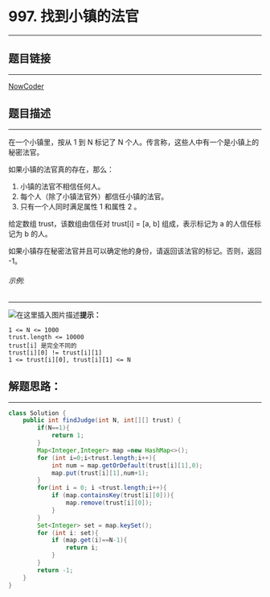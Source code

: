 
# 997. 找到小镇的法官
---
## 题目链接
---
<a href="https://leetcode-cn.com/problems/find-the-town-judge/">NowCoder</a>

## 题目描述
---


在一个小镇里，按从 1 到 N 标记了 N 个人。传言称，这些人中有一个是小镇上的秘密法官。

如果小镇的法官真的存在，那么：

1.    小镇的法官不相信任何人。
  2.  每个人（除了小镇法官外）都信任小镇的法官。
   3. 只有一个人同时满足属性 1 和属性 2 。

给定数组 trust，该数组由信任对 trust[i] = [a, b] 组成，表示标记为 a 的人信任标记为 b 的人。

如果小镇存在秘密法官并且可以确定他的身份，请返回该法官的标记。否则，返回 -1。

###### 示例:
---
![在这里插入图片描述](https://img-blog.csdnimg.cn/20200331224014896.png?x-oss-process=image/watermark,type_ZmFuZ3poZW5naGVpdGk,shadow_10,text_aHR0cHM6Ly9ibG9nLmNzZG4ubmV0L3dlaXhpbl80NDg0MDU3Mg==,size_16,color_FFFFFF,t_70)**提示：**

    1 <= N <= 1000
    trust.length <= 10000
    trust[i] 是完全不同的
    trust[i][0] != trust[i][1]
    1 <= trust[i][0], trust[i][1] <= N


## 解题思路：
---

```java
class Solution {
    public int findJudge(int N, int[][] trust) {
        if(N==1){
            return 1;
        }
        Map<Integer,Integer> map =new HashMap<>();
        for (int i=0;i<trust.length;i++){
            int num = map.getOrDefault(trust[i][1],0);
            map.put(trust[i][1],num+1);
        }
        for(int i = 0; i <trust.length;i++){
            if (map.containsKey(trust[i][0])){
                map.remove(trust[i][0]);
            }
        }
        Set<Integer> set = map.keySet();
        for (int i: set){
            if (map.get(i)==N-1){
                return i;
            }
        }
        return -1;
    }
}
```

